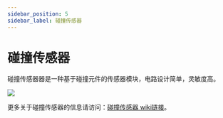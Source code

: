 ```yaml
---
sidebar_position: 5
sidebar_label: 碰撞传感器
---
```


# 碰撞传感器


碰撞传感器器是一种基于碰撞元件的传感器模块，电路设计简单，灵敏度高。

![](https://wiki-media-ef.oss-cn-hongkong.aliyuncs.com/docs/microbit/sensor/octopus-sensors/sensor/images/YR7t4Pj.jpg)



更多关于碰撞传感器的信息请访问：[碰撞传感器 wiki链接](https://wiki.elecfreaks.com/en/microbit/sensor/octopus-sensors/sensor/octopus_ef04013/)。
